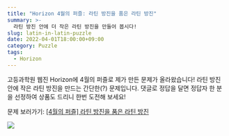 ```yaml
---
title: "Horizon 4월의 퍼즐: 라틴 방진을 품은 라틴 방진"
summary: >-
  라틴 방진 안에 더 작은 라틴 방진을 만들어 봅시다!
slug: latin-in-latin-puzzle
date: 2022-04-01T18:00:00+09:00
category: Puzzle
tags:
  - Horizon
---
```


고등과학원 웹진 Horizon에 4월의 퍼즐로 제가 만든 문제가 올라왔습니다! 라틴 방진 안에 작은 라틴 방진을 만드는 간단한(?) 문제입니다. 댓글로 정답을 달면 정답자 한 분을 선정하여 상품도 드리니 한번 도전해 보세요!

문제 보러가기: [[4월의 퍼즐] 라틴 방진을 품은 라틴 방진](https://horizon.kias.re.kr/20689/)

![](./img/latin-in-latin-01.png)
